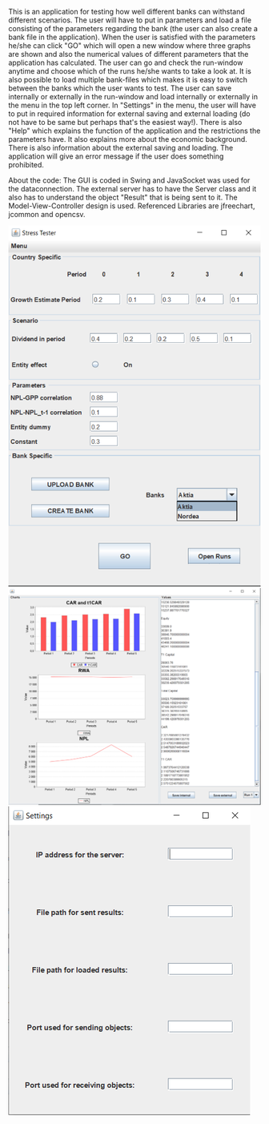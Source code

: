This is an application for testing how well different banks can withstand different scenarios. The user will have to put in parameters and load a file consisting of the parameters regarding the bank (the user can also create a bank file in the application). When the user is satisfied with the parameters he/she can click "GO" which will open a new window where three graphs are shown and also the numerical values of different parameters that the application has calculated.
  The user can go and check the run-window anytime and choose which of the runs he/she wants to take a look at. It is also possible to load multiple bank-files which makes it is easy to switch between the banks which the user wants to test. The user can save internally or externally in the run-window and load internally or externally in the menu in the top left corner.
  In "Settings" in the menu, the user will have to put in required information for external saving and external loading (do not have to be same but perhaps that's the easiest way!). There is also "Help" which explains the function of the application and the restrictions the parameters have. It also explains more about the economic background. There is also information about the external saving and loading. The application will give an error message if the user does something prohibited.
  
About the code: The GUI is coded in Swing and JavaSocket was used for the dataconnection. The external server has to have the Server class and it also has to understand the object "Result" that is being sent to it. The Model-View-Controller design is used. Referenced Libraries are jfreechart, jcommon and opencsv. 

<img src="/Pictures/AppView.png">
<img src="/Pictures/RunWindow.png">
<img src="/Pictures/SettingsView.png">
